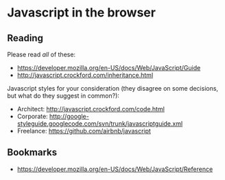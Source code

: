 # Javascript in the browser

## Reading

Please read *all* of these:
* https://developer.mozilla.org/en-US/docs/Web/JavaScript/Guide
* http://javascript.crockford.com/inheritance.html
 
Javascript styles for your consideration (they disagree on some decisions, but what do they suggest in common?):
* Architect: http://javascript.crockford.com/code.html
* Corporate: http://google-styleguide.googlecode.com/svn/trunk/javascriptguide.xml
* Freelance: https://github.com/airbnb/javascript

## Bookmarks

* https://developer.mozilla.org/en-US/docs/Web/JavaScript/Reference
